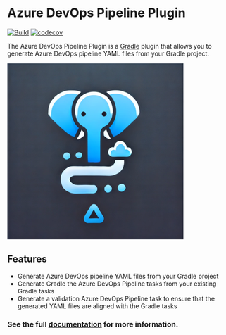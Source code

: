 # Azure DevOps Pipeline Plugin

[![Build](https://github.com/Jonatha1983/azure-devops-plugin/actions/workflows/build.yaml/badge.svg?branch=main)](https://github.com/Jonatha1983/azure-devops-plugin/actions/workflows/build.yaml)
[![codecov](https://codecov.io/gh/Jonatha1983/azure-devops-plugin/graph/badge.svg?token=7011WZ10IR)](https://codecov.io/gh/Jonatha1983/azure-devops-plugin)

The Azure DevOps Pipeline Plugin is a [Gradle](https://docs.gradle.org/current/userguide/userguide.html) plugin that
allows you to generate Azure DevOps pipeline YAML files from your Gradle project.

<img src=".idea/icon.png" alt="Azure DevOps Pipelines Plugin"/>

## Features

- Generate Azure DevOps pipeline YAML files from your Gradle project
- Generate Gradle the Azure DevOps Pipeline tasks from your existing Gradle tasks
- Generate a validation Azure DevOps Pipeline task to ensure that the generated YAML files are aligned with the Gradle
  tasks

### See the full [documentation](https://jonatha1983.github.io/azure-devops-plugin/azure-devops-pipeline-plugin.html) for more information.

